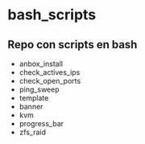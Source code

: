 # bash_scripts

Repo con scripts en bash
---

- anbox_install 
- check_actives_ips
- check_open_ports
- ping_sweep
- template
- banner
- kvm
- progress_bar
- zfs_raid